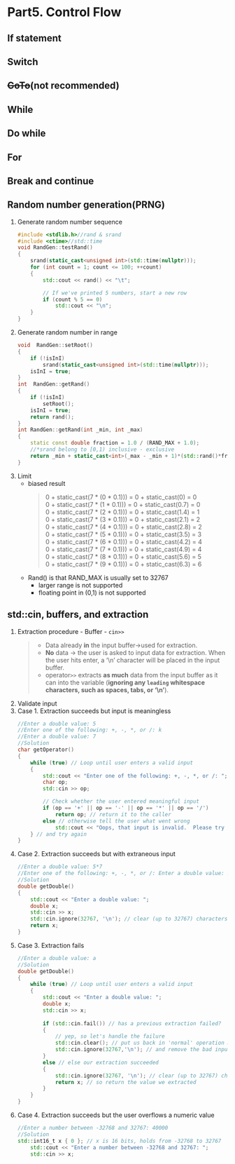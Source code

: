 # Part5. Control Flow
## If statement
## Switch
## ~~GoTo~~(not recommended)
## While
## Do while
## For
## Break and continue
## Random number generation(PRNG)
1. Generate random number sequence
    ```C++
    #include <stdlib.h>//rand & srand
    #include <ctime>//std::time
    void RandGen::testRand()
    {
        srand(static_cast<unsigned int>(std::time(nullptr)));
        for (int count = 1; count <= 100; ++count)
        {
            std::cout << rand() << "\t";

            // If we've printed 5 numbers, start a new row
            if (count % 5 == 0)
                std::cout << "\n";
        }
    }
    ```
2.  Generate random number in range
    ```C++
    void  RandGen::setRoot()
    {
        if (!isInI)
            srand(static_cast<unsigned int>(std::time(nullptr)));
        isInI = true;
    }
    int  RandGen::getRand()
    {
        if (!isInI)
            setRoot();
        isInI = true;
        return rand();
    }
    int RandGen::getRand(int _min, int _max)
    {
        static const double fraction = 1.0 / (RAND_MAX + 1.0);
        //*srand belong to [0,1) inclusive - exclusive
        return _min + static_cast<int>(_max - _min + 1)*(std::rand()*fraction);
    }
    ```
3. Limit
    - biased result
        > 0 + static_cast(7 * (0 * 0.1))) = 0 + static_cast(0) = 0  
        > 0 + static_cast(7 * (1 * 0.1))) = 0 + static_cast(0.7) = 0  
        > 0 + static_cast(7 * (2 * 0.1))) = 0 + static_cast(1.4) = 1  
        > 0 + static_cast(7 * (3 * 0.1))) = 0 + static_cast(2.1) = 2  
        > 0 + static_cast(7 * (4 * 0.1))) = 0 + static_cast(2.8) = 2  
        > 0 + static_cast(7 * (5 * 0.1))) = 0 + static_cast(3.5) = 3  
        > 0 + static_cast(7 * (6 * 0.1))) = 0 + static_cast(4.2) = 4  
        > 0 + static_cast(7 * (7 * 0.1))) = 0 + static_cast(4.9) = 4  
        > 0 + static_cast(7 * (8 * 0.1))) = 0 + static_cast(5.6) = 5  
        > 0 + static_cast(7 * (9 * 0.1))) = 0 + static_cast(6.3) = 6  
    -  Rand() is that RAND_MAX is usually set to 32767
        -  larger range is not supported
        -  floating point in (0,1) is not supported 
## std::cin, buffers, and extraction
1.  Extraction procedure - Buffer - `cin>>`
    >- Data already **in** the input buffer->used for extraction.  
    >- **No** data -> the user is asked to input data for extraction. When the user hits enter, a ‘\n’ character will be placed in the input buffer.  
    >- operator`>>` extracts **as much** data from the input buffer as it can into the variable (**ignoring any `leading` whitespace characters, such as spaces, tabs, or ‘\n’**).  
2. Validate input
3. Case 1. Extraction succeeds but input is meaningless
    ```C++
    //Enter a double value: 5
    //Enter one of the following: +, -, *, or /: k
    //Enter a double value: 7
    //Solution
    char getOperator()
    {
        while (true) // Loop until user enters a valid input
        {
            std::cout << "Enter one of the following: +, -, *, or /: ";
            char op;
            std::cin >> op;
    
            // Check whether the user entered meaningful input
            if (op == '+' || op == '-' || op == '*' || op == '/')    
                return op; // return it to the caller
            else // otherwise tell the user what went wrong
                std::cout << "Oops, that input is invalid.  Please try again.\n";
        } // and try again
    }
    ```
1. Case 2. Extraction succeeds but with extraneous input
    ```C++
    //Enter a double value: 5*7
    //Enter one of the following: +, -, *, or /: Enter a double value: 5 * 7 is 35
    //Solution
    double getDouble()
    {
        std::cout << "Enter a double value: ";
        double x;
        std::cin >> x;
        std::cin.ignore(32767, '\n'); // clear (up to 32767) characters out of the buffer until a '\n' character is removed
        return x;
    }
    ```
2.  Case 3. Extraction fails
    ```C++
    //Enter a double value: a
    //Solution
    double getDouble()
    {
        while (true) // Loop until user enters a valid input
        {
            std::cout << "Enter a double value: ";
            double x;
            std::cin >> x;
        
            if (std::cin.fail()) // has a previous extraction failed?
            {
                // yep, so let's handle the failure
                std::cin.clear(); // put us back in 'normal' operation mode
                std::cin.ignore(32767,'\n'); // and remove the bad input
            }
            else // else our extraction succeeded
            {
                std::cin.ignore(32767, '\n'); // clear (up to 32767) characters out of the buffer until a '\n' character is removed
                return x; // so return the value we extracted
            }
        }
    }
    ```
3. Case 4. Extraction succeeds but the user overflows a numeric value
    ```C++
    //Enter a number between -32768 and 32767: 40000
    //Solution
    std::int16_t x { 0 }; // x is 16 bits, holds from -32768 to 32767
        std::cout << "Enter a number between -32768 and 32767: ";
        std::cin >> x;
    ```